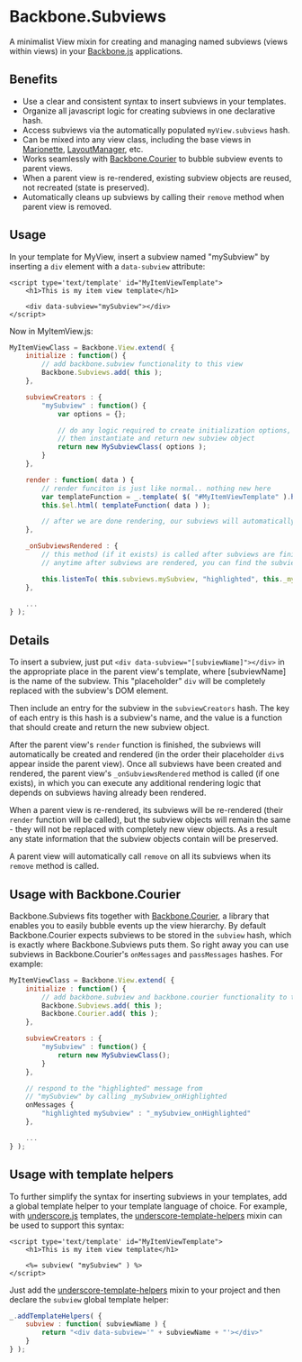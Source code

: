 # Backbone.Subviews

A minimalist View mixin for creating and managing named subviews (views within views) in your [Backbone.js](http://backbonejs.org/) applications.

## Benefits

* Use a clear and consistent syntax to insert subviews in your templates.
* Organize all javascript logic for creating subviews in one declarative hash.
* Access subviews via the automatically populated `myView.subviews` hash.
* Can be mixed into any view class, including the base views in [Marionette](https://github.com/marionettejs/backbone.marionette), [LayoutManager](https://github.com/tbranyen/backbone.layoutmanager), etc.
* Works seamlessly with [Backbone.Courier](Backbone.Courier) to bubble subview events to parent views.
* When a parent view is re-rendered, existing subview objects are reused, not recreated (state is preserved).
* Automatically cleans up subviews by calling their `remove` method when parent view is removed.

## Usage

In your template for MyView, insert a subview named "mySubview" by inserting a `div` element with a `data-subview` attribute:

	<script type='text/template' id="MyItemViewTemplate">
		<h1>This is my item view template</h1>

		<div data-subview="mySubview"></div>
	</script>

Now in MyItemView.js:

```javascript
MyItemViewClass = Backbone.View.extend( {
	initialize : function() {
		// add backbone.subview functionality to this view
		Backbone.Subviews.add( this );
	},

	subviewCreators : {
		"mySubview" : function() {
			var options = {};

			// do any logic required to create initialization options, etc.,
			// then instantiate and return new subview object
			return new MySubviewClass( options );
		}
	},

	render : function( data ) {
		// render funciton is just like normal.. nothing new here
		var templateFunction = _.template( $( "#MyItemViewTemplate" ).html() );
		this.$el.html( templateFunction( data ) );

		// after we are done rendering, our subviews will automatically be rendered in order
	},

	_onSubviewsRendered : {
		// this method (if it exists) is called after subviews are finished rendering.
		// anytime after subviews are rendered, you can find the subviews in the `subviews` hash

		this.listenTo( this.subviews.mySubview, "highlighted", this._mySubview_onHighlighted );
	},

	...
} );
```

## Details

To insert a subview, just put `<div data-subview="[subviewName]"></div>` in the appropriate place in the parent view's template, where [subviewName] is the name of the subview. This "placeholder" `div` will be completely replaced with the subview's DOM element.

Then include an entry for the subview in the `subviewCreators` hash. The key of each entry is this hash is a subview's name, and the value is a function that should create and return the new subview object.

After the parent view's `render` function is finished, the subviews will automatically be created and rendered (in the order their placeholder `div`s appear inside the parent view). Once all subviews have been created and rendered, the parent view's `_onSubviewsRendered` method is called (if one exists), in which you can execute any additional rendering logic that depends on subviews having already been rendered.

When a parent view is re-rendered, its subviews will be re-rendered (their `render` function will be called), but the subview objects will remain the same - they will not be replaced with completely new view objects. As a result any state information that the subview objects contain will be preserved.

A parent view will automatically call `remove` on all its subviews when its `remove` method is called.

## Usage with Backbone.Courier

Backbone.Subviews fits together with [Backbone.Courier](https://github.com/rotundasoftware/backbone.courier), a library that enables you to easily bubble events up the view hierarchy. By default Backbone.Courier expects subviews to be stored in the `subview` hash, which is exactly where Backbone.Subviews puts them. So right away you can use subviews in Backbone.Courier's `onMessages` and `passMessages` hashes. For example:

```javascript
MyItemViewClass = Backbone.View.extend( {
	initialize : function() {
		// add backbone.subview and backbone.courier functionality to this view
		Backbone.Subviews.add( this );
		Backbone.Courier.add( this );
	},

	subviewCreators : {
		"mySubview" : function() {
			return new MySubviewClass();
		}
	},

	// respond to the "highlighted" message from
	// "mySubview" by calling _mySubview_onHighlighted
	onMessages {
		"highlighted mySubview" : "_mySubview_onHighlighted"
	},

	...
} );
```
## Usage with template helpers

To further simplify the syntax for inserting subviews in your templates, add a global template helper to your template language of choice. For example, with [underscore.js](https://github.com/documentcloud/underscore) templates, the [underscore-template-helpers](https://github.com/rotundasoftware/underscore-template-helpers) mixin can be used to support this syntax:

	<script type='text/template' id="MyItemViewTemplate">
		<h1>This is my item view template</h1>

		<%= subview( "mySubview" ) %>
	</script>

Just add the [underscore-template-helpers](https://github.com/rotundasoftware/underscore-template-helpers) mixin to your project and then declare the `subview` global template helper:

```javascript
_.addTemplateHelpers( {
	subview : function( subviewName ) {
		return "<div data-subview='" + subviewName + "'></div>"
	}
} );
```